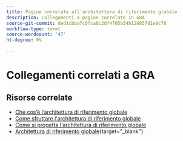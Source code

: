 ```yaml
---
title: Pagine correlate all’architettura di riferimento globale
description: Collegamenti a pagine correlate in GRA
source-git-commit: ded1cbba7c0fca0c2df4705b34b126857d1e9c76
workflow-type: tm+mt
source-wordcount: '47'
ht-degree: 0%

---
```


# Collegamenti correlati a GRA

## Risorse correlate

* [Che cos’è l’architettura di riferimento globale](../global-reference-architecture/what-is-global-reference-architecture.md)
* [Come sfruttare l&#39;architettura di riferimento globale](../global-reference-architecture/how-do-you-leverage-global-reference-architecture.md)
* [Come si progetta l&#39;architettura di riferimento globale](../global-reference-architecture/how-do-you-architect-global-reference-architecture.md)
* [Architettura di riferimento globale](https://experienceleague.adobe.com/docs/commerce-operations/implementation-playbook/architecture/global-reference-architecture/overview.html){target="_blank"}
